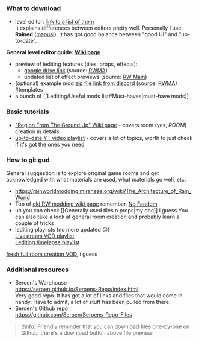 ### What to download  
- level editor: [link to a list of them](https://seroen.github.io/Seroens-Repo/info.html)  
It explains differences between editors pretty well. Personally I use **Rained** ([manual](https://pkhead.github.io/rained/en/)). It has got good balance between "good UI" and "up-to-date".   

**General level editor guide: [Wiki page](https://rainworldmodding.miraheze.org/wiki/Level_Editor)**
- preview of lediting features (tiles, props, effects):
  - [google drive link](https://drive.google.com/drive/u/0/folders/1mDhiQAi7CHkGy0Fd6Oi0s8tOZr7H152-) (source: [RWMA](https://discord.com/channels/1083481230839922688/1083506128010358915/1210363538397331567))
  - updated list of effect previews (source: [RW Main](https://discord.com/channels/291184728944410624/838185248981385256/1322828255190843412))
- (optional) example mod [zip file link from discord](https://nqywadcmwusjqlrg.public.blob.vercel-storage.com/notes/files/lediting/regionTemplate-uSyLk5ZX5XkDsNsaUn9NeCVu0Gz1lf.zip) (source: [RWMA](https://discord.com/channels/1083481230839922688/1083506128010358915/1268631425532563496)) #templates
- a bunch of [[Lediting/Useful mods list#Must-haves|must-have mods]]

### Basic tutorials
- ["Region From The Ground Up" Wiki page](https://rainworldmodding.miraheze.org/wiki/Region_From_The_Ground_Up) - covers room (yes, *ROOM*) creation in details
- [up-to-date YT video playlist](https://youtube.com/playlist?list=PLOpeR3bQUKEJIGBJ3TATHBLmNvZwyYioT) - covers a lot of topics, worth to just check if it's got the ones you need

### How to git gud
General suggestion is to explore original game rooms and get acknowledged with what materials are used, what materials go well, etc.  
- https://rainworldmodding.miraheze.org/wiki/The_Architecture_of_Rain_World
- Top of [old RW modding wiki page](https://github.com/Rain-World-Modding/Rain-World-Modding.github.io/blob/main/pages/region-development/level-editor/Effect-Editor.md)
	remember, [No Fandom](https://en.wikipedia.org/wiki/No_Russian)
- uh you can check [[Generally used tiles n props|my doc]] i guess
You can also take a look at general room creation and probably learn a couple of tricks
- lediting playlists (no more updated 😔)  
[Livestream VOD playlist](https://www.youtube.com/playlist?list=PL_bK2jcLm1oJW4E6dj2GnM_8gWN2n8q73)  
[Lediting timelapse playlist](https://www.youtube.com/playlist?list=PL_bK2jcLm1oJ8CJuXg7N2xS0uRzGoCMDF)  

[fresh full room creation VOD](https://www.youtube.com/watch?v=SoDoDBdaZKw), i guess


### Additional resources
- Seroen's Warehouse   
https://seroen.github.io/Seroens-Repo/index.html  
Very good repo. It has got a lot of links and files that would come in handy. Have to admit, a lot of stuff has been pulled from there.  
- Seroen's Github repo  
https://github.com/Seroen/Seroens-Repo-Files  

> [!info] Friendly reminder that you can download files one-by-one on Github, there's a download button above file preview!
